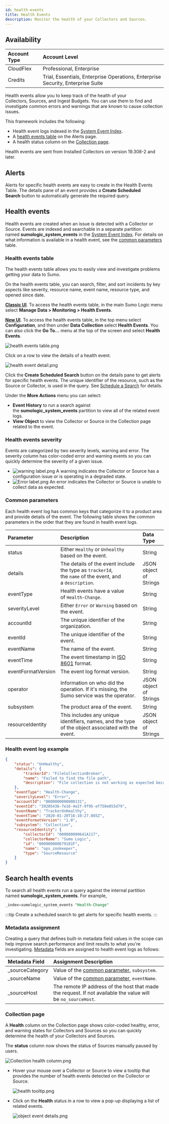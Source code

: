```yaml
---
id: health-events
title: Health Events
description: Monitor the health of your Collectors and Sources.
---
```


## Availability

| Account Type | Account Level |
|:--------------|:---------------------------------------------------------------------------------|
| CloudFlex | Professional, Enterprise |
| Credits | Trial, Essentials, Enterprise Operations, Enterprise Security, Enterprise Suite |

Health events allow you to keep track of the health of your Collectors, Sources, and Ingest Budgets. You can use them to find and investigate common errors and warnings that are known to cause collection issues. 

This framework includes the following:

* Health event logs indexed in the [System Event Index](/docs/manage/security/audit-indexes/system-event-index).
* A [health events table](#health-events-table) on the Alerts page.
* A health status column on the [Collection page](#collection-page).

Health events are sent from Installed Collectors on version 19.308-2 and
later.

## Alerts

Alerts for specific health events are easy to create in the Health Events Table. The details pane of an event provides a **Create Scheduled Search** button to automatically generate the required query.

## Health events

Health events are created when an issue is detected with a Collector or Source. Events are indexed and searchable in a separate partition named **sumologic_system_events** in the [System Event Index](/docs/manage/security/audit-indexes/system-event-index). For details on what information is available in a health event, see the [common parameters](#common-parameters) table.

### Health events table

The health events table allows you to easily view and investigate problems getting your data to Sumo.

On the health events table, you can search, filter, and sort incidents by key aspects like severity, resource name, event name, resource type, and opened since date.

[**Classic UI**](/docs/get-started/sumo-logic-ui-classic). To access the health events table, in the main Sumo Logic menu select **Manage Data > Monitoring > Health Events**. 

[**New UI**](/docs/get-started/sumo-logic-ui/). To access the health events table, in the top menu select **Configuration**, and then under **Data Collection** select **Health Events**. You can also click the **Go To...** menu at the top of the screen and select **Health Events**. 
 

![health events table.png](/img/health-events/health-events-table.png)

Click on a row to view the details of a health event.

![health event detail.png](/img/health-events/health-event-detail.png)

Click the **Create Scheduled Search** button on the details pane to get alerts for specific health events. The unique identifier of the resource, such as the Source or Collector, is used in the query. See [Schedule a Search](../alerts/scheduled-searches/schedule-search.md) for details.

Under the **More Actions** menu you can select:

* **Event History** to run a search against the **sumologic_system_events** partition to view all of the related event logs.
* **View Object** to view the Collector or Source in the Collection page related to the event.

### Health events severity

Events are categorized by two severity levels, warning and error. The severity column has color-coded error and warning events so you can quickly determine the severity of a given issue.

* ![warning label.png](/img/health-events/warning-label.png) A warning indicates the Collector or Source has a configuration issue or is operating in a degraded state.
* ![Error label.png](/img/health-events/Error-label.png) An error indicates the Collector or Source is unable to collect data as expected.

### Common parameters

Each health event log has common keys that categorize it to a product
area and provide details of the event. The following table shows the
common parameters in the order that they are found in health event logs.

| Parameter | Description | Data Type |
|:--|:--|:--|
| status | Either `Healthy` or `Unhealthy` based on the event. | String |
| details | The details of the event include the type as `trackerId`, the `name` of the event, and a `description`. | JSON object of Strings |
| eventType | Health events have a value of `Health-Change`. | String |
| severityLevel | Either `Error` or `Warning` based on the event. | String |
| accountId | The unique identifier of the organization. | String |
| eventId | The unique identifier of the event. | String |
| eventName | The name of the event. | String |
| eventTime | The event timestamp in [ISO 8601](https://en.wikipedia.org/wiki/ISO_8601) format. | String |
| eventFormatVersion | The event log format version. | String |
| operator | Information on who did the operation. If it's missing, the Sumo service was the operator. | JSON object of Strings |
| subsystem | The product area of the event. | String |
| resourceIdentity | This includes any unique identifiers, names, and the type of the object associated with the event. | JSON object of Strings |

### Health event log example

```json
{
    "status": "UnHealthy",
    "details": {
        "trackerId": "FileCollectionBroken",
        "name": "Failed to find the file path",
        "description": "File collection is not working as expected because of invalid path."
    },
    "eventType": "Health-Change",
    "severityLevel": "Error",
    "accountId": "0000000000000131",
    "eventId": "39205436-7e16-4e2f-9f95-ef750e055d79",
    "eventName": "TrackerUnHealthy",
    "eventTime": "2020-01-20T16:10:27.085Z",
    "eventFormatVersion": "1.0",
    "subsystem": "Collection",
    "resourceIdentity": {
        "collectorId": "000000000641A117",
        "collectorName": "Sumo Logic",
        "id": "000000000679181F",
        "name": "ops_zookeeper",
        "type": "SourceResource"
    }
}
```

## Search health events

To search all health events run a query against the internal partition
named **sumologic_system_events**. For example,  

```sql
_index=sumologic_system_events "Health-Change"
```

:::tip
Create a scheduled search to get alerts for specific health events.
:::

### Metadata assignment

Creating a query that defines built-in metadata field values in the scope can help improve search performance and limit results to what you're investigating. [Metadata](../search/get-started-with-search/search-basics/built-in-metadata.md) fields are assigned to health event logs as follows:

| **Metadata Field** | **Assignment Description** |
|:--|:--|
| _sourceCategory | Value of the [common parameter](#common-parameters), `subsystem`. |
| _sourceName | Value of the [common parameter](#common-parameters), `eventName`. |
| _sourceHost | The remote IP address of the host that made the request. If not available the value will be `no_sourceHost`. |

### Collection page

A **Health** column on the Collection page shows color-coded healthy, error, and warning states for Collectors and Sources so you can quickly determine the health of your Collectors and Sources.

The **status** column now shows the status of Sources manually paused by users.

![Collection health column.png](/img/health-events/Collection-health-column.png)

* Hover your mouse over a Collector or Source to view a tooltip that provides the number of health events detected on the Collector or Source.

    ![health tooltip.png](/img/health-events/health_tooltip.png)

* Click on the **Health** status in a row to view a pop-up displaying a list of related events.

    ![object event details.png](/img/health-events/object_event_details.png)
